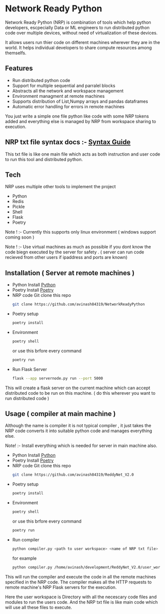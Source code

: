 # Network Ready Python

Network Ready Python (NRP) is combination of tools which help python developers, escpecially Data or ML engineers to run distributed python code over multiple devices, without need of virtualization of these devices.

It allows users run thier code on different machines wherever they are in the world. It helps individual developers to share compute resources among themselfs.

## Features

- Run distributed python code
- Support for multiple sequential and parralel blocks
- Abstracts all the network and workspace management
- Environment managment at remote machines
- Supports distribution of List,Numpy arrays and pandas dataframes
- Automatic error handling for errors in remote machines

You just write a simple one file python like code with some NRP tokens added and everything else is managed by NRP from workspace sharing to execution.

## NRP txt file syntax docs :- [Syntax Guide](NRP_Syntax.md)
This txt file is like one main file which acts as both instruction and user code to run this tool and distributed python.

## Tech

NRP uses multiple other tools to implement the project

- Python
- Redis
- Pickle
- Shell
- Flask
- Poetry

Note ! :- Currently this supports only linux environment ( windows support coming soon )

Note ! :- Use virtual machines as much as possible if you dont know the code biegn executed by the server for safety . ( server can run code recieved from other users if ipaddress and ports are known)

## Installation ( Server at remote machines )

- Python
   Install [Python]
- Poetry
   Install [Poetry]
- NRP code
  Git clone this repo
    ```sh
    git clone https://github.com/avinash84319/NetworkReadyPython
    ```
- Poetry setup
     ```sh
     poetry install
     ```
- Environment
    ```sh
    poetry shell
    ```
    or use this brfore every command
    ```sh
    poetry run
    ```
- Run Flask Server
    ```sh
    flask --app servernode.py run --port 5000
    ```
This will create a flask server on the current machine which can accept distributed code to be run on this machine. ( do this wherever you want to run distributed code )

## Usage ( compiler at main machine )

Although the name is compiler it is not typical compiler , it just takes the NRP code converts it into suitable python code and manages everything else.

Note! :- Install everything which is needed for server in main machine also.

- Python
   Install [Python]
- Poetry
   Install [Poetry]
- NRP code
  Git clone this repo
    ```sh
    git clone https://github.com/avinash84319/ReddyNet_V2.0
    ```
- Poetry setup
     ```sh
     poetry install
     ```
- Environment
    ```sh
    poetry shell
    ```
    or use this brfore every command
    ```sh
    poetry run
    ```
- Run compiler
   ```sh
   python compiler.py <path to user workspace> <name of NRP txt file>
   ```
   for example
   ```sh
   python compiler.py /home/avinash/development/ReddyNet_V2.0/user_workspace input.txt
   ```
This will run the compiler and execute the code in all the remote machines specified in the NRP code.
The compiler makes all the HTTP requests to remote machine's NRP Flask servers for the execution.
   
Here the user workspace is Directory with all the necescary code files and modules to run the users code.
And the NRP txt file is like main code which will use all these files to execute.

[Python]:https://www.python.org/downloads/
[Poetry]:https://python-poetry.org/docs/#installation

